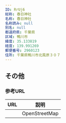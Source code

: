 ```yaml
---
ID: RrUj6
総称: 春日神社
名称: 春日神社
名称読み: null
別名: null
都道府県: 千葉県
区域: 鴨川市
緯度: 35.133819
経度: 139.991269
郵便番号: 2960123
住所: 千葉県鴨川市北風原３０７
---
```


## その他

### 参考URL

| URL | 説明          |
| --- | ------------- |
|     | OpenStreetMap |
